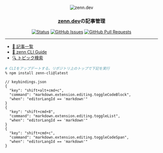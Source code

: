 <p align="center">
  <img src="https://zenn.dev/images/logo.png" alt="zenn.dev"></a>
</p>

<h3 align="center"><a href="https://zenn.dev/shotaro">zenn.dev</a>の記事管理</h3>

<div align="center">

  [![Status](https://img.shields.io/badge/status-active-success.svg)](https://github.com/syotaro/zenn.dev/)
  [![GitHub Issues](https://img.shields.io/github/issues/syotaro/zenn.dev.svg)](https://github.com/syotaro/zenn.dev/issues)
  [![GitHub Pull Requests](https://img.shields.io/github/issues-pr/syotaro/zenn.dev.svg)](https://github.com/syotaro/zenn.dev/pulls)

</div>

---

- [📝 記事一覧](https://zenn.dev/shotaro)
- [📘 zenn CLI Guide](https://zenn.dev/zenn/articles/zenn-cli-guide)
- [🔍 トピック検索](https://zenn.dev/search)

```sh
# CLIをアップデートする。リポジトリ上のトップで下記を実行
% npm install zenn-cli@latest
```

```jsonc
// keybindings.json
{
  "key": "shift+alt+cmd+c",
  "command": "markdown.extension.editing.toggleCodeBlock",
  "when": "editorLangId == 'markdown'"
}
{
  "key": "shift+cmd+8",
  "command": "markdown.extension.editing.toggleList",
  "when": "editorLangId == 'markdown'"
}
{
  "key": "shift+cmd+c",
  "command": "markdown.extension.editing.toggleCodeSpan",
  "when": "editorLangId == 'markdown'"
}
```
